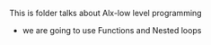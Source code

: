 This is folder talks about Alx-low level programming 
* we are going to use Functions and Nested loops
